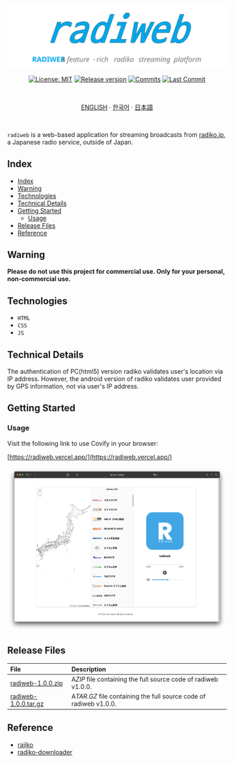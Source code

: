<div align="center">

  [![radiweb](images/banner.svg)](#readme)

  [![License: MIT](https://img.shields.io/badge/License-MIT-yellow.svg?style=for-the-badge)](LICENSE "License")
  [![Release version](https://img.shields.io/github/release/devhaaana/radiweb.svg?label=Download&style=for-the-badge)](#release-files "Release Files")
  [![Commits](https://img.shields.io/github/commit-activity/y/devhaaana/radiweb.svg?label=commits&style=for-the-badge)](https://github.com/devhaaana/radiweb/commits "Commit History")
  [![Last Commit](https://img.shields.io/github/last-commit/devhaaana/radiweb.svg?label=&style=for-the-badge&display_timestamp=committer)](https://github.com/devhaaana/radiweb/pulse/monthly "Last Commit")

</div>

<br />

<div align="center">

[ENGLISH](/README.md)  ·  [한국어](/documents/README-KR.md)  ·  [日本語](/documents/README-JP.md)

</div>

<br />

`radiweb` is a web-based application for streaming broadcasts from [radiko.jp](https://radiko.jp/), a Japanese radio service, outside of Japan.

## Index

- [Index](#index)
- [Warning](#warning)
- [Technologies](#technologies)
- [Technical Details](#technical-details)
- [Getting Started](#getting-started)
  - [Usage](#usage)
- [Release Files](#release-files)
- [Reference](#reference)

## Warning

**Please do not use this project for commercial use. Only for your personal, non-commercial use.**

## Technologies

- `HTML`
- `CSS`
- `JS`

## Technical Details

The authentication of PC(html5) version radiko validates user's location via IP address.
However, the android version of radiko validates user provided by GPS information, not via user's IP address.

## Getting Started

### Usage

Visit the following link to use Covify in your browser:

[https://radiweb.vercel.app/](https://radiweb.vercel.app/)

![base-ui](./images/base-ui.png)

## Release Files

| File                                                                                    | Description                                                        |
| :-------------------------------------------------------------------------------------- | :----------------------------------------------------------------- |
| [radiweb-1.0.0.zip](https://github.com/devhaaana/radiweb/archive/refs/tags/v1.0.0.zip)       | A*ZIP* file containing the full source code of radiweb v1.0.0.    |
| [radiweb-1.0.0.tar.gz](https://github.com/devhaaana/radiweb/archive/refs/tags/v1.0.0.tar.gz) | A*TAR.GZ* file containing the full source code of radiweb v1.0.0. |

## Reference

- [rajiko](https://github.com/jackyzy823/rajiko)
- [radiko-downloader](https://github.com/devhaaana/radiko-downloader.git)

<br />
